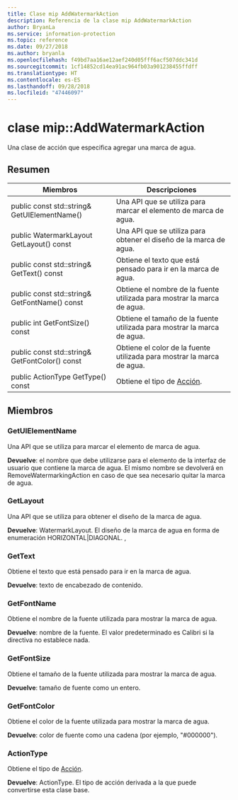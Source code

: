 ```yaml
---
title: Clase mip AddWatermarkAction
description: Referencia de la clase mip AddWatermarkAction
author: BryanLa
ms.service: information-protection
ms.topic: reference
ms.date: 09/27/2018
ms.author: bryanla
ms.openlocfilehash: f49bd7aa16ae12aef240d05fff6acf507ddc341d
ms.sourcegitcommit: 1cf14852cd14ea91ac964fb03a901238455ffdff
ms.translationtype: HT
ms.contentlocale: es-ES
ms.lasthandoff: 09/28/2018
ms.locfileid: "47446097"
---
```

# <a name="class-mipaddwatermarkaction"></a>clase mip::AddWatermarkAction 
Una clase de acción que especifica agregar una marca de agua.
  
## <a name="summary"></a>Resumen
 Miembros                        | Descripciones                                
--------------------------------|---------------------------------------------
 public const std::string& GetUIElementName()  |  Una API que se utiliza para marcar el elemento de marca de agua.
 public WatermarkLayout GetLayout() const  |  Una API que se utiliza para obtener el diseño de la marca de agua.
 public const std::string& GetText() const  |  Obtiene el texto que está pensado para ir en la marca de agua.
 public const std::string& GetFontName() const  |  Obtiene el nombre de la fuente utilizada para mostrar la marca de agua.
 public int GetFontSize() const  |  Obtiene el tamaño de la fuente utilizada para mostrar la marca de agua.
 public const std::string& GetFontColor() const  |  Obtiene el color de la fuente utilizada para mostrar la marca de agua.
 public ActionType GetType() const  |  Obtiene el tipo de [Acción](class_mip_action.md).
  
## <a name="members"></a>Miembros
  
### <a name="getuielementname"></a>GetUIElementName
Una API que se utiliza para marcar el elemento de marca de agua.

  
**Devuelve**: el nombre que debe utilizarse para el elemento de la interfaz de usuario que contiene la marca de agua. El mismo nombre se devolverá en RemoveWatermarkingAction en caso de que sea necesario quitar la marca de agua.
  
### <a name="getlayout"></a>GetLayout
Una API que se utiliza para obtener el diseño de la marca de agua.

  
**Devuelve**: WatermarkLayout. El diseño de la marca de agua en forma de enumeración HORIZONTAL|DIAGONAL. ,
  
### <a name="gettext"></a>GetText
Obtiene el texto que está pensado para ir en la marca de agua.

  
**Devuelve**: texto de encabezado de contenido.
  
### <a name="getfontname"></a>GetFontName
Obtiene el nombre de la fuente utilizada para mostrar la marca de agua.

  
**Devuelve**: nombre de la fuente. El valor predeterminado es Calibri si la directiva no establece nada.
  
### <a name="getfontsize"></a>GetFontSize
Obtiene el tamaño de la fuente utilizada para mostrar la marca de agua.

  
**Devuelve**: tamaño de fuente como un entero.
  
### <a name="getfontcolor"></a>GetFontColor
Obtiene el color de la fuente utilizada para mostrar la marca de agua.

  
**Devuelve**: color de fuente como una cadena (por ejemplo, "#000000").
  
### <a name="actiontype"></a>ActionType
Obtiene el tipo de [Acción](class_mip_action.md).

  
**Devuelve**: ActionType. El tipo de acción derivada a la que puede convertirse esta clase base.